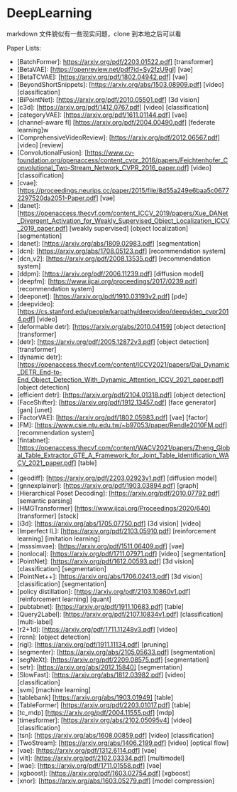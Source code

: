 # DeepLearning

markdown 文件貌似有一些现实问题，clone 到本地之后可以看

Paper Lists:

+ [BatchFormer]: https://arxiv.org/pdf/2203.01522.pdf] [transformer]
+ [BetaVAE]: [https://openreview.net/pdf?id=Sy2fzU9gl] [vae]
+ [BetaTCVAE]: [https://arxiv.org/pdf/1802.04942.pdf] [vae]
+ [BeyondShortSnippets]: [https://arxiv.org/abs/1503.08909.pdf] [video] [classification]
+ [BiPointNet]: [https://arxiv.org/pdf/2010.05501.pdf] [3d vision]
+ [c3d]: [https://arxiv.org/pdf/1412.0767.pdf] [video] [classification]
+ [categoryVAE]: [https://arxiv.org/pdf/1611.01144.pdf] [vae]
+ [channel-aware fl] [https://arxiv.org/pdf/2004.00490.pdf] [federate learning]w
+ [ComprehensiveVideoReview]: [https://arxiv.org/pdf/2012.06567.pdf] [video] [review]
+ [ConvolutionalFusion]: [https://www.cv-foundation.org/openaccess/content_cvpr_2016/papers/Feichtenhofer_Convolutional_Two-Stream_Network_CVPR_2016_paper.pdf] [video] [classoification]
+ [cvae]: [https://proceedings.neurips.cc/paper/2015/file/8d55a249e6baa5c06772297520da2051-Paper.pdf] [vae]
+ [danet]: [https://openaccess.thecvf.com/content_ICCV_2019/papers/Xue_DANet_Divergent_Activation_for_Weakly_Supervised_Object_Localization_ICCV_2019_paper.pdf] [weakly supervised] [object localization] [segmentation] 
+ [danet]: [https://arxiv.org/abs/1809.02983.pdf] [segmentation]
+ [dcn]: [https://arxiv.org/abs/1708.05123.pdf] [recommendation system]
+ [dcn_v2]: [https://arxiv.org/pdf/2008.13535.pdf] [recommendation system]
+ [ddpm]: [https://arxiv.org/pdf/2006.11239.pdf] [diffusion model]
+ [deepfm]: [https://www.ijcai.org/proceedings/2017/0239.pdf] [recommendation system]
+ [deeponet]: [https://arxiv.org/pdf/1910.03193v2.pdf] [pde]
+ [deepvideo]: [https://cs.stanford.edu/people/karpathy/deepvideo/deepvideo_cvpr2014.pdf] [video]
+ [deformable detr]: [https://arxiv.org/abs/2010.04159] [object detection] [transformer]
+ [detr]: [https://arxiv.org/pdf/2005.12872v3.pdf] [object detection] [transformer]
+ [dynamic detr]: [https://openaccess.thecvf.com/content/ICCV2021/papers/Dai_Dynamic_DETR_End-to-End_Object_Detection_With_Dynamic_Attention_ICCV_2021_paper.pdf] [object detection]
+ [efficient detr]: [https://arxiv.org/pdf/2104.01318.pdf] [object detection]
+ [FaceShifter]: [https://arxiv.org/pdf/1912.13457.pdf] [face generator] [gan] [unet]
+ [FactorVAE]: [https://arxiv.org/pdf/1802.05983.pdf] [vae] [factor]
+ [FM]: [https://www.csie.ntu.edu.tw/~b97053/paper/Rendle2010FM.pdf] [recommendation system]
+ [fintabnet]: [https://openaccess.thecvf.com/content/WACV2021/papers/Zheng_Global_Table_Extractor_GTE_A_Framework_for_Joint_Table_Identification_WACV_2021_paper.pdf] [table]
+ [fno]: []
+ [geodiff]: [https://arxiv.org/pdf/2203.02923v1.pdf] [diffusion model]
+ [gnnexplainer]: [https://arxiv.org/pdf/1903.03894.pdf] [graph]
+ [Hierarchical Poset Decoding]: [https://arxiv.org/pdf/2010.07792.pdf] [semantic parsing]
+ [HMGTransformer] [https://www.ijcai.org/Proceedings/2020/640] [transformer] [stock]
+ [i3d]: [https://arxiv.org/abs/1705.07750.pdf] [3d vision] [video]
+ [Imperfect IL]: [https://arxiv.org/pdf/2103.05910.pdf] [reinforcement learning] [imitation learning]
+ [msssimvae]: [https://arxiv.org/pdf/1511.06409.pdf] [vae]
+ [nonlocal]: [https://arxiv.org/pdf/1711.07971.pdf] [video] [segmentation]
+ [PointNet]: [https://arxiv.org/pdf/1612.00593.pdf] [3d vision] [classification] [segmentation]
+ [PointNet++]: [https://arxiv.org/abs/1706.02413.pdf] [3d vision] [classification] [segmentation]
+ [policy distillation]: [https://arxiv.org/pdf/2103.10860v1.pdf] [reinforcement learning] [quant]
+ [pubtabnet]: [https://arxiv.org/pdf/1911.10683.pdf] [table]
+ [Query2Label]: [https://arxiv.org/pdf/2107.10834v1.pdf] [classification] [multi-label]
+ [r2+1d]: [https://arxiv.org/pdf/1711.11248v3.pdf] [video] 
+ [rcnn]: [object detection]
+ [rigl]: [https://arxiv.org/pdf/1911.11134.pdf] [pruning]
+ [segmenter]: [https://arxiv.org/abs/2105.05633.pdf] [segmentation]
+ [segNeXt]: [https://arxiv.org/pdf/2209.08575.pdf] [segmentation]
+ [setr]: [https://arxiv.org/abs/2012.15840] [segmentation]
+ [SlowFast]: [https://arxiv.org/abs/1812.03982.pdf] [video] [classification]
+ [svm] [machine learning]
+ [tablebank] [https://arxiv.org/abs/1903.01949] [table]
+ [TableFormer] [https://arxiv.org/pdf/2203.01017.pdf] [table]
+ [tc_mdp] [https://arxiv.org/pdf/2004.11555.pdf] [mdp]
+ [timesformer]: [https://arxiv.org/abs/2102.05095v4] [video] [classification]
+ [tsn]: [https://arxiv.org/abs/1608.00859.pdf] [video] [classification]
+ [TwoStream]: [https://arxiv.org/abs/1406.2199.pdf] [video] [optical flow]
+ [vae]: [https://arxiv.org/pdf/1312.6114.pdf] [vae]
+ [vilt]: [https://arxiv.org/pdf/2102.03334.pdf] [multimodel]
+ [wae]: [https://arxiv.org/pdf/1711.01558.pdf] [vae]
+ [xgboost]: [https://arxiv.org/pdf/1603.02754.pdf] [xgboost]
+ [xnor]: [https://arxiv.org/abs/1603.05279.pdf] [model compression]
